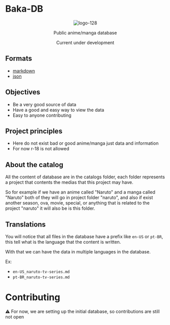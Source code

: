 # Baka-DB

<div align='center'>

  ![logo-128](https://user-images.githubusercontent.com/43827016/128577846-fb2d59a9-4aae-4591-8b67-83c9bb95b53b.png)

  Public anime/manga database

Current under development
  
</div>


## Formats

-   [markdown](https://github.com/htron-dev/baka-db/tree/main/catalog)
-   [json](https://github.com/htron-dev/baka-db/tree/json/catalog)

## Objectives

-   Be a very good source of data
-   Have a good and easy way to view the data
-   Easy to anyone contributing

## Project principles

-   Here do not exist bad or good anime/manga just data and information
-   For now r-18 is not allowed

## About the catalog

All the content of database are in the catalogs folder, each folder represents a project that contents the medias that this project may have.

So for example if we have an anime called "Naruto" and a manga called "Naruto" both of they will go in project folder "naruto", and also if exist another season, ova, movie, special, or anything that is related to the project "naruto" it will also be is this folder.



## Translations
You will notice that all files in the database have a prefix like `en-US` or `pt-BR`, this tell what is the language that the content is written.

With that we can have the data in multiple languages in the database.

Ex:

- `en-US_naruto-tv-series.md`
- `pt-BR_naruto-tv-series.md`

# Contributing

:warning: For now, we are setting up the initial database, so contributions are still not open
